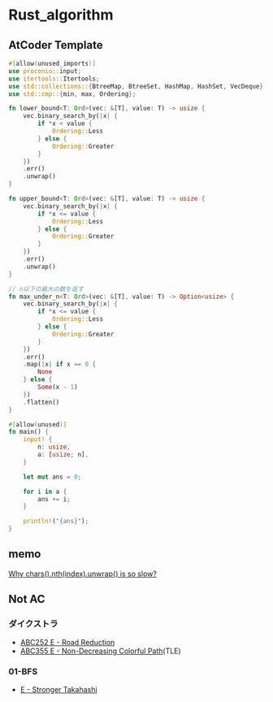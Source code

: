# Rust_algorithm

## AtCoder Template

```rust
#[allow(unused_imports)]
use proconio::input;
use itertools::Itertools;
use std::collections::{BtreeMap, BtreeSet, HashMap, HashSet, VecDeque};
use std::cmp::{min, max, Ordering};

fn lower_bound<T: Ord>(vec: &[T], value: T) -> usize {
    vec.binary_search_by(|x| {
        if *x < value {
            Ordering::Less
        } else {
            Ordering::Greater
        }
    })
    .err()
    .unwrap()
}

fn upper_bound<T: Ord>(vec: &[T], value: T) -> usize {
    vec.binary_search_by(|x| {
        if *x <= value {
            Ordering::Less
        } else {
            Ordering::Greater
        }
    })
    .err()
    .unwrap()
}

// n以下の最大の数を返す
fn max_under_n<T: Ord>(vec: &[T], value: T) -> Option<usize> {
    vec.binary_search_by(|x| {
        if *x <= value {
            Ordering::Less
        } else {
            Ordering::Greater
        }
    })
    .err()
    .map(|x| if x == 0 {
        None
    } else {
        Some(x - 1)
    })
    .flatten()
}

#[allow(unused)]
fn main() {
    input! {
        n: usize,
        a: [usize; n],
    }

    let mut ans = 0;

    for i in a {
        ans += i;
    }

    println!("{ans}");
}
```

## memo

[Why chars().nth(index).unwrap() is so slow?](https://www.reddit.com/r/rust/comments/tbsffu/why_charsnthindexunwrap_is_so_slow/?rdt=43355)

## Not AC

### ダイクストラ

- [ABC252 E - Road Reduction](https://atcoder.jp/contests/abc252/tasks/abc252_e)
- [ABC355 E - Non-Decreasing Colorful Path](https://atcoder.jp/contests/abc335/tasks/abc335_e)(TLE)

### 01-BFS

- [E - Stronger Takahashi](https://atcoder.jp/contests/abc213/tasks/abc213_e)
